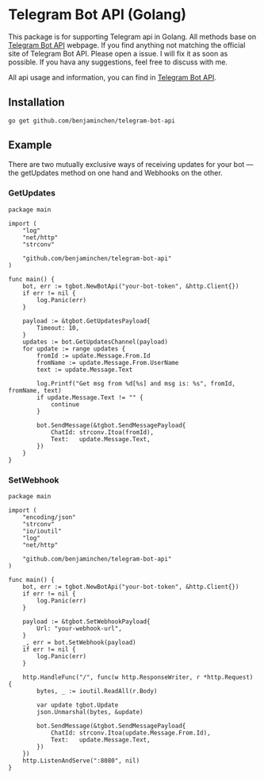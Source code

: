 # Telegram Bot API (Golang)

This package is for supporting Telegram api in Golang. 
All methods base on [Telegram Bot API](https://core.telegram.org/bots/api) webpage. 
If you find anything not matching the official site of Telegram Bot API. Please open a issue. 
I will fix it as soon as possible. 
If you hava any suggestions, feel free to discuss with me.

All api usage and information, you can find in [Telegram Bot API](https://core.telegram.org/bots/api).

## Installation

```
go get github.com/benjaminchen/telegram-bot-api
```

## Example

There are two mutually exclusive ways of receiving updates for your bot — the getUpdates method on one hand and Webhooks on the other.

### GetUpdates

```Golang
package main

import (
	"log"
	"net/http"
    "strconv"

	"github.com/benjaminchen/telegram-bot-api"
)

func main() {
	bot, err := tgbot.NewBotApi("your-bot-token", &http.Client{})
	if err != nil {
		log.Panic(err)
	}

	payload := &tgbot.GetUpdatesPayload{
		Timeout: 10,
	}
	updates := bot.GetUpdatesChannel(payload)
	for update := range updates {
        fromId := update.Message.From.Id
        fromName := update.Message.From.UserName
        text := update.Message.Text

		log.Printf("Get msg from %d[%s] and msg is: %s", fromId, fromName, text)
		if update.Message.Text != "" {
			continue
		}

		bot.SendMessage(&tgbot.SendMessagePayload{
			ChatId: strconv.Itoa(fromId),
			Text:   update.Message.Text,
		})
	}
}
``` 

### SetWebhook

```Golang
package main

import (
	"encoding/json"
	"strconv"
	"io/ioutil"
	"log"
	"net/http"

	"github.com/benjaminchen/telegram-bot-api"
)

func main() {
	bot, err := tgbot.NewBotApi("your-bot-token", &http.Client{})
	if err != nil {
		log.Panic(err)
	}

    payload := &tgbot.SetWebhookPayload{
		Url: "your-webhook-url",
	}
	_, err = bot.SetWebhook(payload)
	if err != nil {
		log.Panic(err)
	}

	http.HandleFunc("/", func(w http.ResponseWriter, r *http.Request) {
		bytes, _ := ioutil.ReadAll(r.Body)

		var update tgbot.Update
		json.Unmarshal(bytes, &update)

		bot.SendMessage(&tgbot.SendMessagePayload{
			ChatId: strconv.Itoa(update.Message.From.Id),
			Text:   update.Message.Text,
		})
	})
	http.ListenAndServe(":8080", nil)
}
``` 
